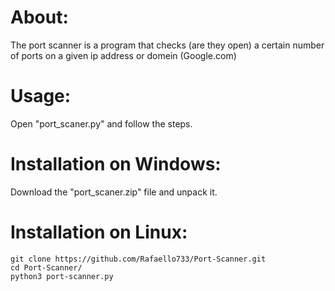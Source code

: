 # About:
The port scanner is a program that checks (are they open) a certain number of ports on a given ip address or domein (Google.com)

# Usage:
Open "port_scaner.py" and follow the steps.

# Installation on Windows:
Download the "port_scaner.zip" file and unpack it.


# Installation on Linux:
```
git clone https://github.com/Rafaello733/Port-Scanner.git
cd Port-Scanner/
python3 port-scanner.py
```
